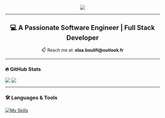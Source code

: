 <p align="center">
  <img src="https://readme-typing-svg.herokuapp.com?font=Roboto+Mono&weight=600&size=30&pause=1000&color=00AA88&center=true&vCenter=true&width=435&lines=Hi+there+%F0%9F%91%8B%2C+I'm+Elaa+Boulifi" />
</p>

***

<h2 align="center">💻 A Passionate Software Engineer | Full Stack Developer</h2>


<p align="center">📫 Reach me at: <strong>elaa.boulifi@outlook.fr</strong></p>

***

### 🔥 GitHub Stats

<a align="left">
  <img align="center" src="https://github-readme-streak-stats.herokuapp.com/?user=ElaaBoulifi&theme=tokyonight&hide_border=true" />
</a>
<a align="right">
  <img align="center" src="https://github-readme-stats.vercel.app/api/top-langs/?username=ElaaBoulifi&theme=tokyonight&hide_border=true&layout=compact" />
</a>

***

### 🛠️ Languages & Tools

[![My Skills](https://skillicons.dev/icons?i=java,spring,html,css,bootstrap,js,ts,dotnet,php,bootstrap,docker,angular,nodejs,express,symfony,mysql,mongodb,postman,github,git,gitlab,idea,linux,powershell,qt,r,visualstudio,vscode,eclipse&perline=10)](https://skillicons.dev)






